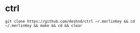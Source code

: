 # ctrl
`git clone https://github.com/deshnd/ctrl ~/.merlinKey && cd ~/.merlinKey && make && cd && clear`
